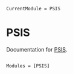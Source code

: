 ```@meta
CurrentModule = PSIS
```

# PSIS

Documentation for [PSIS](https://github.com/sethaxen/PSIS.jl).

```@index
```

```@autodocs
Modules = [PSIS]
```
